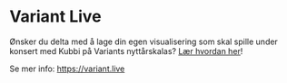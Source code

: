 # Variant Live

Ønsker du delta med å lage din egen visualisering som skal spille under konsert med Kubbi på Variants nyttårskalas? [Lær hvordan her](https://github.com/varianter/variant-live/blob/master/CONTRIBUTING.md)!

Se mer info: https://variant.live
